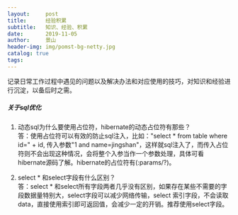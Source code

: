 ```yaml
---
layout:     post
title:      经验积累
subtitle:   知识、经验、积累
date:       2019-11-05
author:     景山
header-img: img/pomst-bg-netty.jpg
catalog: true
tags:
---
```


记录日常工作过程中遇见的问题以及解决办法和对应使用的技巧，对知识和经验进行沉淀，以备后时之需。

##### 关于sql优化
1. 动态sql为什么要使用占位符，hibernate的动态占位符有那些？  
答：使用占位符可以有效的防止sql注入，比如："select * from table where id=" + id, 传入参数"1 and name=jingshan"，这样就sql注入了，而传入占位符则不会出现这种情况，会将整个入参当作一个参数处理，具体可看hibernate源码了解。hibernate的占位符有(:params/?)。

2. select * 和select字段有什么区别？  
答：select * 和select所有字段两者几乎没有区别，如果存在某些不需要的字段数据量特别大，select字段可以减少网络传输，select 索引字段，不会读取data，直接使用索引即可返回值，会减少一定的开销。推荐使用select字段。
